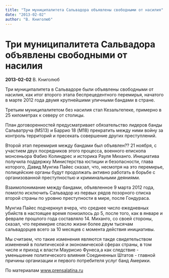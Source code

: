 ```yaml
---
title: "Три муниципалитета Сальвадора объявлены свободными от насилия"
date: "2013-02-02"
author: "В. Книголюб"
---
```


# Три муниципалитета Сальвадора объявлены свободными от насилия

**2013-02-02** В. Книголюб

Три муниципалитета в Сальвадоре были объявлены свободными от насилия, как итог второго этапа беспрецедентного перемирья, начатого в марте 2012 года двумя крупнейшими уличными бандами в стране.

Третьим муниципалитетом без насилия стал Кезальтепеке, примерно в 25 километрах к северу от столицы.

План договоренностей предусматривает обязательство лидеров банды Сальватруча (MS13) и Баррио 18 (M18) прекратить между ними войну за контроль территорий и пресекать совершение других преступлений.

Второй этап перемирия между бандами был объявлен?? 21 ноября, с участием двух посредников этого процесса, военного епископа монсеньора Фабио Колиндрес и историка Рауля Миханго. Инициатива получила поддержку Министерства юстиции и безопасности, глава которого, Давид Мунгиа Пайес сказал, что, несмотря на это перемирье, полицейские органы будут продолжать активно работать в борьбе с организованной преступностью и криминальными деяниями.

Взаимопонимание между бандами, объявленное 9 марта 2012 года, помогло исключить Сальвадор из первых рядов позорного списка второй страны по уровню преступности в мире, после Гондураса.

Мунгиа Пайес подчеркнул вчера, что среднее число ежедневных убийств в настоящее время понизилось до 5, после того, как в январе и феврале прошлого года составляло 14. Миханго, со своей стороны, сказал, что перемирие спасло жизни более двум тысячам сальвадорцев всего за 10 месяцев с момента действия инициативы.

Мы считаем, что такие изменения являются такде свидетельством изменений в политической и экономической сферах страны, в том числе и приход к власти Маурисио Фунеса,а как следствие - уменьшение политического влияния Соединенных Штатов - главной причины организации и первого потребителя услуг банд Америки.

По материалам www.prensalatina.ru
